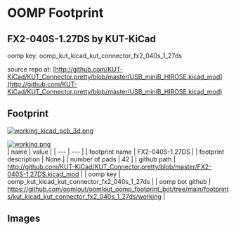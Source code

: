# OOMP Footprint  
## FX2-040S-1.27DS  by KUT-KiCad  
  
oomp key: oomp_kut_kicad_kut_connector_fx2_040s_1_27ds  
  
source repo at: [http://github.com/KUT-KiCad/KUT_Connector.pretty/blob/master/USB_miniB_HIROSE.kicad_mod](http://github.com/KUT-KiCad/KUT_Connector.pretty/blob/master/USB_miniB_HIROSE.kicad_mod)  
## Footprint  
  
[![working_kicad_pcb_3d.png](working_kicad_pcb_3d_600.png)](working_kicad_pcb_3d.png)  
  
[![working.png](working_600.png)](working.png)  
| name | value | 
| --- | --- | 
| footprint name | FX2-040S-1.27DS | 
| footprint description | None | 
| number of pads | 42 | 
| github path | http://github.com/KUT-KiCad/KUT_Connector.pretty/blob/master/FX2-040S-1.27DS.kicad_mod | 
| oomp key | oomp_kut_kicad_kut_connector_fx2_040s_1_27ds | 
| oomp bot github | https://github.com/oomlout/oomlout_oomp_footprint_bot/tree/main/footprints/kut_kicad_kut_connector_fx2_040s_1_27ds/working | 
## Images  
